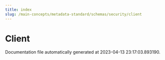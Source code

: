 ```yaml
---
title: index
slug: /main-concepts/metadata-standard/schemas/security/client
---
```


# Client

Documentation file automatically generated at 2023-04-13 23:17:03.893190.
